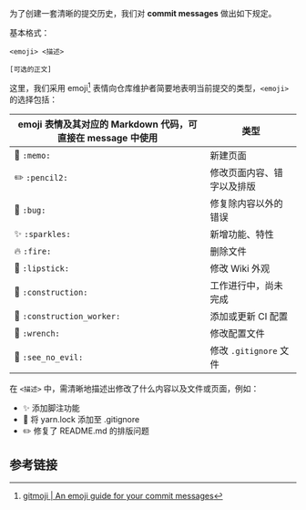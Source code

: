 为了创建一套清晰的提交历史，我们对 **commit messages** 做出如下规定。

基本格式：

```text
<emoji> <描述>

[可选的正文]
```

这里，我们采用 emoji[^1] 表情向仓库维护者简要地表明当前提交的类型，`<emoji>` 的选择包括：

| emoji 表情及其对应的 Markdown 代码，可直接在 message 中使用 | 类型                       |
| ----------------------------------------------------------- | -------------------------- |
| :memo: `:memo:`​                                             | 新建页面                   |
| :pencil2: `:pencil2:`​                                       | 修改页面内容、错字以及排版 |
| :bug: `:bug:`                                               | 修复除内容以外的错误       |
| :sparkles: `:sparkles:`​                                     | 新增功能、特性             |
| :fire: `:fire:`                                             | 删除文件                   |
| :lipstick: `:lipstick:`                                     | 修改 Wiki 外观             |
| :construction: `:construction:`                             | 工作进行中，尚未完成       |
| :construction_worker: `:construction_worker:`               | 添加或更新 CI 配置         |
| :wrench: `:wrench:`​                                         | 修改配置文件               |
| :see_no_evil: `:see_no_evil:`​                               | 修改 `.gitignore` 文件     |

在 `<描述>` 中，需清晰地描述出修改了什么内容以及文件或页面，例如：

- :sparkles: 添加脚注功能
- :see_no_evil: ​将 yarn.lock 添加至 .gitignore
- :pencil2: ​修复了 README.md 的排版问题

## 参考链接

[^1]: [gitmoji | An emoji guide for your commit messages](https://gitmoji.dev/)